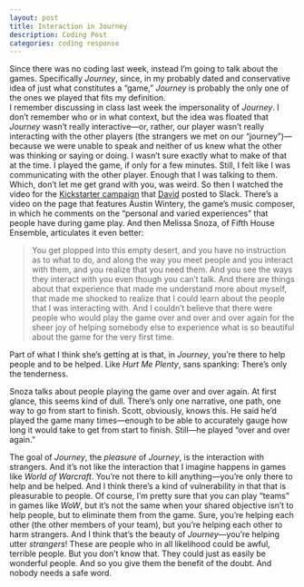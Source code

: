 ```yaml
---
layout: post
title: Interaction in Journey
description: Coding Post
categories: coding response
---
```

Since there was no coding last week, instead I’m going to talk about the games. Specifically *Journey*, since, in my probably dated and conservative idea of just what constitutes a “game,” *Journey* is probably the only one of the ones we played that fits my definition.  
I remember discussing in class last week the impersonality of *Journey*. I don’t remember who or in what context, but the idea was floated that *Journey* wasn’t really interactive—or, rather, our player wasn’t really interacting with the other players (the strangers we met on our “journey”)—because we were unable to speak and neither of us knew what the other was thinking or saying or doing. I wasn’t sure exactly what to make of that at the time. I played the game, if only for a few minutes. Still, I felt like I was communicating with the other player. Enough that I was talking to them. Which, don’t let me get grand with you, was weird.
So then I watched the video for the [Kickstarter campaign](http://kickstarter.com/projects/40058920/journey-live/description) that [David](http://davidlnowak.github.io) posted to Slack. There’s a video on the page that features Austin Wintery, the game’s music composer, in which he comments on the “personal and varied experiences” that people have during game play. And then Melissa Snoza, of Fifth House Ensemble, articulates it even better:

>You get plopped into this empty desert, and you have no instruction as to what to do, and along the way you meet people and you interact with them, and you realize that you need them. And you see the ways they interact with you even though you can’t talk. And there are things about that experience that made me understand more about myself, that made me shocked to realize that I could learn about the people that I was interacting with. And I couldn’t believe that there were people who would play the game over and over and over again for the sheer joy of helping somebody else to experience what is so beautiful about the game for the very first time.

Part of what I think she’s getting at is that, in *Journey*, you’re there to help people and to be helped. Like *Hurt Me Plenty*, sans spanking: There’s only the tenderness.

Snoza talks about people playing the game over and over again. At first glance, this seems kind of dull. There’s only one narrative, one path, one way to go from start to finish. Scott, obviously, knows this. He said he’d played the game many times—enough to be able to accurately gauge how long it would take to get from start to finish. Still—he played “over and over again.”

The goal of *Journey*, the *pleasure* of *Journey*, is the interaction with strangers. And it’s not like the interaction that I imagine happens in games like *World of Warcraft*. You’re not there to kill anything—you’re only there to help and be helped. And I think there’s a kind of vulnerability in that that is pleasurable to people. Of course, I’m pretty sure that you can play “teams” in games like *WoW*, but it’s not the same when your shared objective isn’t to help people, but to eliminate them from the game. Sure, you’re helping each other (the other members of your team), but you’re helping each other to harm strangers. And I think that’s the beauty of *Journey*—you’re helping utter *strangers*! These are people who in all likelihood could be awful, terrible people. But you don’t know that. They could just as easily be wonderful people. And so you give them the benefit of the doubt. And nobody needs a safe word.
